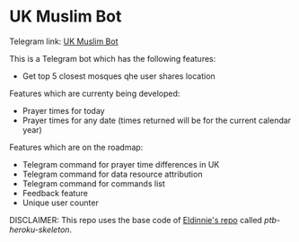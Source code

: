 # UK Muslim Bot

Telegram link: [UK Muslim Bot](t.me/UKMuslimBot)

This is a Telegram bot which has the following features:
* Get top 5 closest mosques qhe  user shares location

Features which are currenty being developed:
- Prayer times for today
- Prayer times for any date (times returned will be for the current calendar year)

Features which are on the roadmap:
- Telegram command for prayer time differences in UK
- Telegram command for data resource attribution
- Telegram command for commands list
- Feedback feature
- Unique user counter

DISCLAIMER: This repo uses the base code of [Eldinnie's repo](https://github.com/Eldinnie) called *ptb-heroku-skeleton*.
